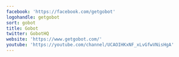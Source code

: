 ```yaml
---
facebook: 'https://facebook.com/getgobot'
logohandle: getgobot
sort: gobot
title: Gobot
twitter: GobotHQ
website: 'https://www.getgobot.com/'
youtube: 'https://youtube.com/channel/UCAOIHKxNF_xLvGfwVNisHgA'
---
```

